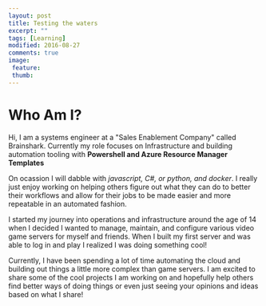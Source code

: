 ```yaml
---
layout: post
title: Testing the waters 
excerpt: ""
tags: [Learning]
modified: 2016-08-27
comments: true
image: 
 feature: 
 thumb:
---
```


# Who Am I? 

Hi, I am a systems engineer at a "Sales Enablement Company" called Brainshark. Currently my role focuses on Infrastructure and building automation tooling with **Powershell and Azure Resource Manager Templates**

On ocassion I will dabble with *javascript, C#, or python, and docker*. I really just enjoy working on helping others figure out what they can do to better their workflows and allow for their jobs to be made easier and more repeatable in an automated fashion. 

I started my journey into operations and infrastructure around the age of 14 when I decided I wanted to manage, maintain, and configure various video game servers for myself and friends. When I built my first server and was able to log in and play I realized I was doing something cool!

Currently, I have been spending a lot of time automating the cloud and building out things a little more complex than game servers. I am excited to share some of the cool projects I am working on and hopefully help others find better ways of doing things or even just seeing your opinions and ideas based on what I share! 


